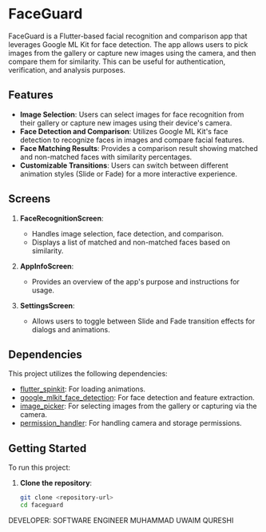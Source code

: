 # FaceGuard

FaceGuard is a Flutter-based facial recognition and comparison app that leverages Google ML Kit for face detection. The app allows users to pick images from the gallery or capture new images using the camera, and then compare them for similarity. This can be useful for authentication, verification, and analysis purposes.

## Features

- **Image Selection**: Users can select images for face recognition from their gallery or capture new images using their device's camera.
- **Face Detection and Comparison**: Utilizes Google ML Kit's face detection to recognize faces in images and compare facial features.
- **Face Matching Results**: Provides a comparison result showing matched and non-matched faces with similarity percentages.
- **Customizable Transitions**: Users can switch between different animation styles (Slide or Fade) for a more interactive experience.

## Screens

1. **FaceRecognitionScreen**: 
   - Handles image selection, face detection, and comparison. 
   - Displays a list of matched and non-matched faces based on similarity.

2. **AppInfoScreen**: 
   - Provides an overview of the app's purpose and instructions for usage.

3. **SettingsScreen**: 
   - Allows users to toggle between Slide and Fade transition effects for dialogs and animations.

## Dependencies

This project utilizes the following dependencies:

- [flutter_spinkit](https://pub.dev/packages/flutter_spinkit): For loading animations.
- [google_mlkit_face_detection](https://pub.dev/packages/google_mlkit_face_detection): For face detection and feature extraction.
- [image_picker](https://pub.dev/packages/image_picker): For selecting images from the gallery or capturing via the camera.
- [permission_handler](https://pub.dev/packages/permission_handler): For handling camera and storage permissions.

## Getting Started

To run this project:

1. **Clone the repository**:
   ```bash
   git clone <repository-url>
   cd faceguard
DEVELOPER:
SOFTWARE ENGINEER MUHAMMAD UWAIM QURESHI

